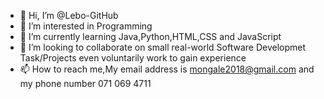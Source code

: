 - 👋 Hi, I’m @Lebo-GitHub
- 👀 I’m interested in Programming
- 🌱 I’m currently learning Java,Python,HTML,CSS and JavaScript
- 💞️ I’m looking to collaborate on small real-world Software Developmet Task/Projects even voluntarily work to gain experience
- 📫 How to reach me,My email address is mongale2018@gmail.com and my phone number 071 069 4711

<!---
Lebo-GitHub/Lebo-GitHub is a ✨ special ✨ repository because its `README.md` (this file) appears on your GitHub profile.
You can click the Preview link to take a look at your changes.
--->
